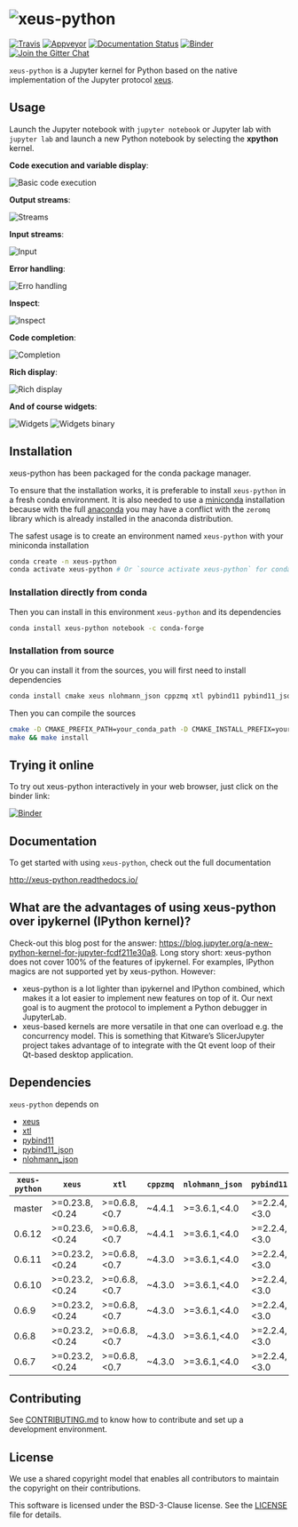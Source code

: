 # ![xeus-python](docs/source/xeus-python.svg)

[![Travis](https://travis-ci.org/jupyter-xeus/xeus-python.svg?branch=master)](https://travis-ci.org/jupyter-xeus/xeus-python)
[![Appveyor](https://ci.appveyor.com/api/projects/status/vy6rhqdw24pjduip?svg=true)](https://ci.appveyor.com/project/jupyter-xeus/xeus-python)
[![Documentation Status](http://readthedocs.org/projects/xeus-python/badge/?version=latest)](https://xeus-python.readthedocs.io/en/latest/?badge=latest)
[![Binder](https://img.shields.io/badge/launch-binder-brightgreen.svg)](https://mybinder.org/v2/gh/jupyter-xeus/xeus-python/stable?filepath=notebooks/xeus-python.ipynb)
[![Join the Gitter Chat](https://badges.gitter.im/Join%20Chat.svg)](https://gitter.im/QuantStack/Lobby?utm_source=badge&utm_medium=badge&utm_campaign=pr-badge&utm_content=badge)

`xeus-python` is a Jupyter kernel for Python based on the native implementation of the Jupyter protocol [xeus](https://github.com/jupyter-xeus/xeus).

## Usage

Launch the Jupyter notebook with `jupyter notebook` or Jupyter lab with `jupyter lab` and launch a new Python notebook by selecting the **xpython** kernel.

**Code execution and variable display**:

![Basic code execution](docs/source/code_exec.gif)

**Output streams**:

![Streams](docs/source/streams.gif)

**Input streams**:

![Input](docs/source/input.gif)

**Error handling**:

![Erro handling](docs/source/error.gif)

**Inspect**:

![Inspect](docs/source/inspect.gif)

**Code completion**:

![Completion](docs/source/code_completion.gif)

**Rich display**:

![Rich display](docs/source/rich_disp.gif)

**And of course widgets**:

![Widgets](docs/source/widgets.gif)
![Widgets binary](docs/source/binary.gif)


## Installation

xeus-python has been packaged for the conda package manager.

To ensure that the installation works, it is preferable to install `xeus-python` in a fresh conda environment. It is also needed to use a [miniconda](https://conda.io/miniconda.html) installation because with the full [anaconda](https://www.anaconda.com/) you may have a conflict with the `zeromq` library which is already installed in the anaconda distribution.


The safest usage is to create an environment named `xeus-python` with your miniconda installation

```bash
conda create -n xeus-python
conda activate xeus-python # Or `source activate xeus-python` for conda < 4.6
```

### Installation directly from conda

Then you can install in this environment `xeus-python` and its dependencies

```bash
conda install xeus-python notebook -c conda-forge
```

### Installation from source

Or you can install it from the sources, you will first need to install dependencies

```bash
conda install cmake xeus nlohmann_json cppzmq xtl pybind11 pybind11_json jedi pygments notebook -c conda-forge
```

Then you can compile the sources

```bash
cmake -D CMAKE_PREFIX_PATH=your_conda_path -D CMAKE_INSTALL_PREFIX=your_conda_path -D PYTHON_EXECUTABLE=`which python`
make && make install
```

## Trying it online

To try out xeus-python interactively in your web browser, just click on the binder
link:

[![Binder](binder-logo.svg)](https://mybinder.org/v2/gh/jupyter-xeus/xeus-python/stable?filepath=notebooks/xeus-python.ipynb)

## Documentation

To get started with using `xeus-python`, check out the full documentation

http://xeus-python.readthedocs.io/

## What are the advantages of using xeus-python over ipykernel (IPython kernel)?

Check-out this blog post for the answer: https://blog.jupyter.org/a-new-python-kernel-for-jupyter-fcdf211e30a8.
Long story short:
xeus-python does not cover 100% of the features of ipykernel. For examples, IPython magics are not supported yet by xeus-python. However:

- xeus-python is a lot lighter than ipykernel and IPython combined, which makes it a lot easier to implement new features on top of it. Our next goal is to augment the protocol to implement a Python debugger in JupyterLab.
- xeus-based kernels are more versatile in that one can overload e.g. the concurrency model. This is something that Kitware’s SlicerJupyter project takes advantage of to integrate with the Qt event loop of their Qt-based desktop application.

## Dependencies

``xeus-python`` depends on

 - [xeus](https://github.com/jupyter-xeus/xeus)
 - [xtl](https://github.com/xtensor-stack/xtl)
 - [pybind11](https://github.com/pybind/pybind11)
 - [pybind11_json](https://github.com/pybind/pybind11_json)
 - [nlohmann_json](https://github.com/nlohmann/json)


| `xeus-python`|   `xeus`        |      `xtl`      | `cppzmq` | `nlohmann_json` | `pybind11`     | `pybind11_json`   | `jedi`            | `pygments`        |
|--------------|-----------------|-----------------|----------|-----------------|----------------|-------------------|-------------------|-------------------|
|  master      |  >=0.23.8,<0.24 |  >=0.6.8,<0.7   | ~4.4.1   | >=3.6.1,<4.0    | >=2.2.4,<3.0   | >=0.2.2,<0.3      | >=0.15.1,<0.16.0  | >=2.3.1,<3.0.0    |
|  0.6.12      |  >=0.23.6,<0.24 |  >=0.6.8,<0.7   | ~4.4.1   | >=3.6.1,<4.0    | >=2.2.4,<3.0   | >=0.2.2,<0.3      | >=0.15.1,<0.16.0  | >=2.3.1,<3.0.0    |
|  0.6.11      |  >=0.23.2,<0.24 |  >=0.6.8,<0.7   | ~4.3.0   | >=3.6.1,<4.0    | >=2.2.4,<3.0   | >=0.2.2,<0.3      | >=0.15.1,<0.16.0  | >=2.3.1,<3.0.0    |
|  0.6.10      |  >=0.23.2,<0.24 |  >=0.6.8,<0.7   | ~4.3.0   | >=3.6.1,<4.0    | >=2.2.4,<3.0   | >=0.2.2,<0.3      | >=0.15.1,<0.16.0  | >=2.3.1,<3.0.0    |
|  0.6.9       |  >=0.23.2,<0.24 |  >=0.6.8,<0.7   | ~4.3.0   | >=3.6.1,<4.0    | >=2.2.4,<3.0   | >=0.2.2,<0.3      | >=0.15.1,<0.16.0  | >=2.3.1,<3.0.0    |
|  0.6.8       |  >=0.23.2,<0.24 |  >=0.6.8,<0.7   | ~4.3.0   | >=3.6.1,<4.0    | >=2.2.4,<3.0   | >=0.2.2,<0.3      | >=0.15.1,<0.16.0  | >=2.3.1,<3.0.0    |
|  0.6.7       |  >=0.23.2,<0.24 |  >=0.6.8,<0.7   | ~4.3.0   | >=3.6.1,<4.0    | >=2.2.4,<3.0   | >=0.2.2,<0.3      | >=0.15.1,<0.16.0  | >=2.3.1,<3.0.0    |


## Contributing

See [CONTRIBUTING.md](./CONTRIBUTING.md) to know how to contribute and set up a development environment.

## License

We use a shared copyright model that enables all contributors to maintain the
copyright on their contributions.

This software is licensed under the BSD-3-Clause license. See the [LICENSE](LICENSE) file for details.
